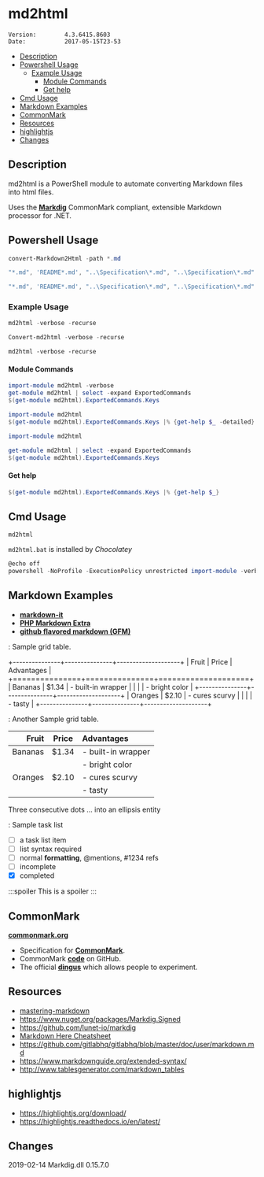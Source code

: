 # md2html <!-- omit in toc --> #

~~~plaintext
Version:        4.3.6415.8603
Date:           2017-05-15T23-53
~~~

- [Description](#description)
- [Powershell Usage](#powershell-usage)
  - [Example Usage](#example-usage)
    - [Module Commands](#module-commands)
    - [Get help](#get-help)
- [Cmd Usage](#cmd-usage)
- [Markdown Examples](#markdown-examples)
- [CommonMark](#commonmark)
- [Resources](#resources)
- [highlightjs](#highlightjs)
- [Changes](#changes)

## Description ##

md2html is a PowerShell module to automate converting Markdown files into html files.

Uses the __[Markdig](https://github.com/lunet-io/markdig)__ CommonMark compliant, extensible Markdown processor for .NET.

## Powershell Usage ##

~~~powershell
convert-Markdown2Html -path *.md
~~~

~~~powershell
"*.md", 'README*.md', "..\Specification\*.md", "..\Specification\*.md" | Convert-Markdown2Html -verbose -recurse -Hilite
~~~

~~~powershell
"*.md", 'README*.md', "..\Specification\*.md", "..\Specification\*.md" | Convert-Markdown2Html -verbose -recurse -HighlightLocal
~~~

### Example Usage ###

~~~powershell
md2html -verbose -recurse
~~~

~~~powershell
Convert-md2html -verbose -recurse
~~~

```dos
md2html -verbose -recurse
```

#### Module Commands ####

```powershell
import-module md2html -verbose
get-module md2html | select -expand ExportedCommands
$(get-module md2html).ExportedCommands.Keys
```

~~~powershell
import-module md2html
$(get-module md2html).ExportedCommands.Keys |% {get-help $_ -detailed}
~~~

~~~powershell
import-module md2html

get-module md2html | select -expand ExportedCommands
$(get-module md2html).ExportedCommands.Keys
~~~

#### Get help ####

```powershell
$(get-module md2html).ExportedCommands.Keys |% {get-help $_}
```

## Cmd Usage ##

~~~dos
md2html
~~~

`md2html.bat` is installed by _Chocolatey_

~~~powershell
@echo off
powershell -NoProfile -ExecutionPolicy unrestricted import-module -verbose md2html\Convert-Markdown2Html  
~~~

## Markdown Examples ##

- __[markdown-it](examples\markdown-it.demo.html)__
- __[ PHP Markdown Extra ](https://michelf.ca/projects/php-markdown/extra/#spe-attr)__
- __[github flavored markdown (GFM)](examples\github-flavored-markdown.sample_content.html)__  
  
: Sample grid table.

+---------------+---------------+--------------------+
| Fruit         | Price         | Advantages         |
+===============+===============+====================+
| Bananas       | $1.34         | - built-in wrapper |
|               |               | - bright color     |
+---------------+---------------+--------------------+
| Oranges       | $2.10         | - cures scurvy     |
|               |               | - tasty            |
+---------------+---------------+--------------------+  

: Another Sample grid table.

| Fruit         | Price         | Advantages         |
|---:           |:------:       |:----               |
| Bananas       | $1.34         | - built-in wrapper |
|               |               | - bright color     |
| Oranges       | $2.10         | - cures scurvy     |
|               |               | - tasty            |

Three consecutive dots ... into an ellipsis entity

: Sample task list

- [ ] a task list item
- [ ] list syntax required
- [ ] normal **formatting**, @mentions, #1234 refs
- [ ] incomplete
- [x] completed

:::spoiler
This is a spoiler
:::

## CommonMark ##

__[commonmark.org](http://commonmark.org)__ 

- Specification for __[CommonMark](http://spec.commonmark.org)__.
- CommonMark __[code](http://code.commonmark.org)__ on GitHub.
- The official __[dingus](http://try.commonmark.org)__ which allows people to experiment.

## Resources ##

- [mastering-markdown](https://guides.github.com/features/mastering-markdown)
- <https://www.nuget.org/packages/Markdig.Signed>
- <https://github.com/lunet-io/markdig>
- [Markdown Here Cheatsheet](https://github.com/adam-p/markdown-here/wiki/Markdown-Here-Cheatsheet)
- <https://github.com/gitlabhq/gitlabhq/blob/master/doc/user/markdown.md>
- <https://www.markdownguide.org/extended-syntax/>
- <http://www.tablesgenerator.com/markdown_tables>

## highlightjs ##

- <https://highlightjs.org/download/>
- <https://highlightjs.readthedocs.io/en/latest/>

## Changes ##

2019-02-14 Markdig.dll 0.15.7.0
